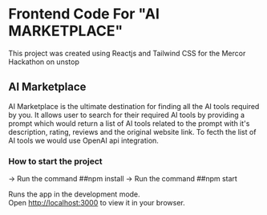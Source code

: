 # Frontend Code For "AI MARKETPLACE"

This project was created using Reactjs and Tailwind CSS for the Mercor Hackathon on unstop

## AI Marketplace

AI Marketplace is the ultimate destination for finding all the AI tools required by you. It allows user to search for their required AI tools by providing a prompt which would return a list of AI tools related to the prompt with it's description, rating, reviews and the original website link. To fecth the list of AI tools we would use OpenAI api integration. 

### How to start the project
 -> Run the command ##npm install 
 -> Run the command ##npm start
 
Runs the app in the development mode.\
Open [http://localhost:3000](http://localhost:3000) to view it in your browser.
